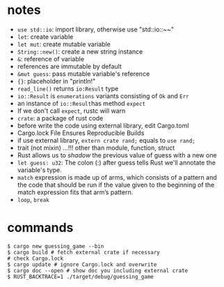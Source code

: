 # notes
* `use std::io`: import library, otherwise use "std::io::~~"
* `let`: create variable
* `let mut`: create mutable variable
* `String::new()`: create a new string instance
* `&`: reference of variable
* references are immutable by default
* `&mut guess`: pass mutable variable's reference
* `{}`: placeholder in "println!"
* `read_line()` returns `io:Result` type
* `io::Result` is `enumerations` variants consisting of `Ok` and `Err`
* an instance of `io::Result`has method `expect`
* If we don't call `expect`, rustc will warn
* `crate`: a package of rust code
* before write the code using external library, edit Cargo.toml
* Cargo.lock File Ensures Reproducible Builds
* if use external library, `extern crate rand;` equals to `use rand;`
* trait (not mixin) ...!!! other than module, function, struct
* Rust allows us to _shadow_ the previous value of guess with a new one
* `let guess: u32`: The colon (:) after guess tells Rust we'll annotate the variable's type.
* `match` expression is made up of arms, which consists of a pattern and the code that should be run if the value given to the beginning of the match expression fits that arm’s pattern.
* `loop`, `break`

# commands
```!bash
$ cargo new guessing_game --bin
$ cargo build # fetch external crate if necessary
# check Cargo.lock
$ cargo update # ignore Cargo.lock and overwrite
$ cargo doc --open # show doc you including external crate
$ RUST_BACKTRACE=1 ./target/debug/guessing_game
```
